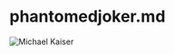# phantomedjoker.md
![Michael Kaiser](https://i.pinimg.com/736x/f2/84/f2/f284f2b34a9f7ca9e7640c616097d92a.jpg)

